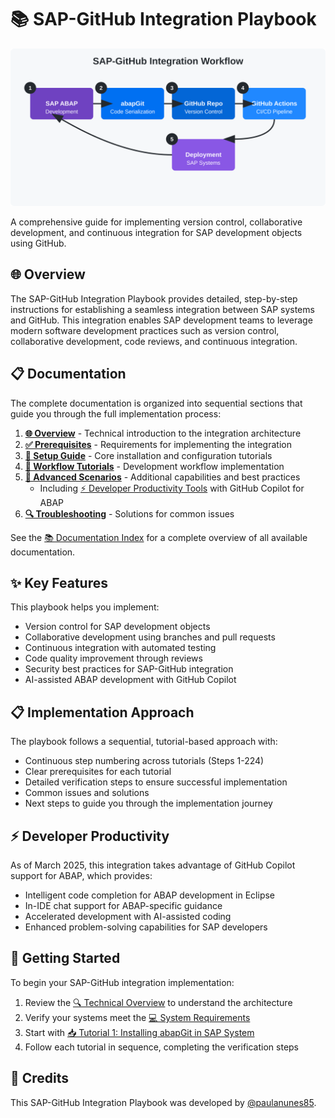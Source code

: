# 📚 SAP-GitHub Integration Playbook

![SAP-GitHub Integration Workflow](./assets/images/diagrams/integration-workflow.svg)

A comprehensive guide for implementing version control, collaborative development, and continuous integration for SAP development objects using GitHub.

## 🌐 Overview

The SAP-GitHub Integration Playbook provides detailed, step-by-step instructions for establishing a seamless integration between SAP systems and GitHub. This integration enables SAP development teams to leverage modern software development practices such as version control, collaborative development, code reviews, and continuous integration.

## 📋 Documentation

The complete documentation is organized into sequential sections that guide you through the full implementation process:

1. **[🌐 Overview](./docs/1-overview/index.md)** - Technical introduction to the integration architecture
2. **[✅ Prerequisites](./docs/2-prerequisites/index.md)** - Requirements for implementing the integration
3. **[🔧 Setup Guide](./docs/3-setup-guide/index.md)** - Core installation and configuration tutorials
4. **[🔄 Workflow Tutorials](./docs/4-workflow-tutorials/index.md)** - Development workflow implementation
5. **[🚀 Advanced Scenarios](./docs/5-advanced-scenarios/index.md)** - Additional capabilities and best practices
   - Including [⚡ Developer Productivity Tools](./docs/5-advanced-scenarios/developer-productivity.md) with GitHub Copilot for ABAP
6. **[🔍 Troubleshooting](./docs/6-troubleshooting/index.md)** - Solutions for common issues

See the [📚 Documentation Index](./docs/index.md) for a complete overview of all available documentation.

## ✨ Key Features

This playbook helps you implement:

- Version control for SAP development objects
- Collaborative development using branches and pull requests
- Continuous integration with automated testing
- Code quality improvement through reviews
- Security best practices for SAP-GitHub integration
- AI-assisted ABAP development with GitHub Copilot

## 📋 Implementation Approach

The playbook follows a sequential, tutorial-based approach with:

- Continuous step numbering across tutorials (Steps 1-224)
- Clear prerequisites for each tutorial
- Detailed verification steps to ensure successful implementation
- Common issues and solutions
- Next steps to guide you through the implementation journey

## ⚡ Developer Productivity

As of March 2025, this integration takes advantage of GitHub Copilot support for ABAP, which provides:

- Intelligent code completion for ABAP development in Eclipse
- In-IDE chat support for ABAP-specific guidance
- Accelerated development with AI-assisted coding
- Enhanced problem-solving capabilities for SAP developers

## 🚀 Getting Started

To begin your SAP-GitHub integration implementation:

1. Review the [🔍 Technical Overview](./docs/1-overview/technical-overview.md) to understand the architecture
2. Verify your systems meet the [💻 System Requirements](./docs/2-prerequisites/system-requirements.md)
3. Start with [📥 Tutorial 1: Installing abapGit in SAP System](./docs/3-setup-guide/installing-abapgit.md)
4. Follow each tutorial in sequence, completing the verification steps

## 👥 Credits
This SAP-GitHub Integration Playbook was developed by [@paulanunes85](https://github.com/paulanunes85).
